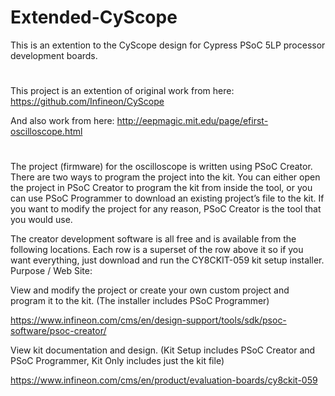 # Extended-CyScope
This is an extention to the CyScope design for Cypress PSoC 5LP processor development boards.
#
This project is an extention of original work from here: https://github.com/Infineon/CyScope

And also work from here: http://eepmagic.mit.edu/page/efirst-oscilloscope.html
#
The project (firmware) for the oscilloscope is written using PSoC Creator. There are two ways to program the project into the kit. You can either open the project in PSoC Creator to program the kit from inside the tool, or you can use PSoC Programmer to download an existing project’s file to the kit. If you want to modify the project for any reason, PSoC Creator is the tool that you would use.

The creator development software is all free and is available from the following locations. Each row is a superset of the row above it so if you want everything, just download and run the CY8CKIT-059 kit setup installer.
Purpose	/ Web Site:

View and modify the project or create your own custom project and program it to the kit. (The installer includes PSoC Programmer)	

https://www.infineon.com/cms/en/design-support/tools/sdk/psoc-software/psoc-creator/

View kit documentation and design. 
(Kit Setup includes PSoC Creator and PSoC Programmer, Kit Only includes just the kit file)	

https://www.infineon.com/cms/en/product/evaluation-boards/cy8ckit-059
